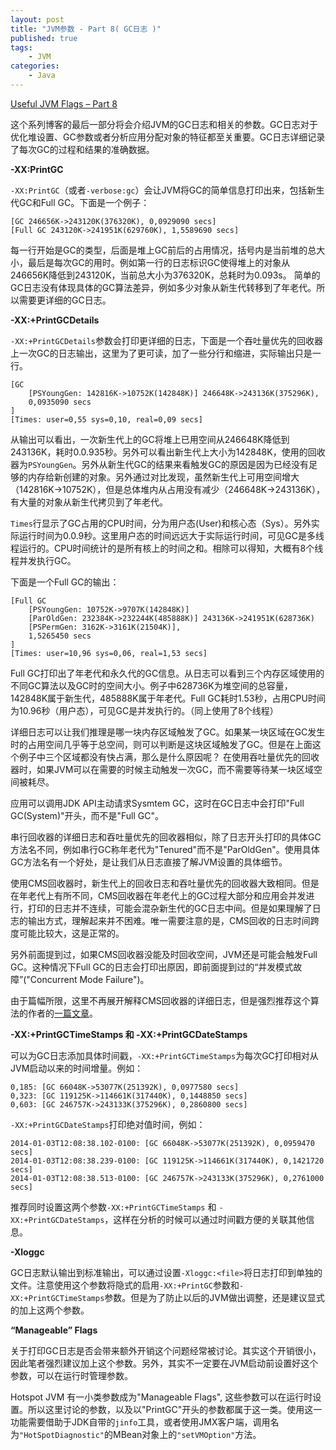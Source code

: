 ```yaml
---
layout: post
title: "JVM参数 - Part 8( GC日志 )"
published: true
tags:
	- JVM
categories:
	- Java
---
```


[Useful JVM Flags – Part 8](https://blog.codecentric.de/en/2014/01/useful-jvm-flags-part-8-gc-logging/)

这个系列博客的最后一部分将会介绍JVM的GC日志和相关的参数。GC日志对于优化堆设置、GC参数或者分析应用分配对象的特征都至关重要。GC日志详细记录了每次GC的过程和结果的准确数据。
<!-- more -->
**-XX:PrintGC**

`-XX:PrintGC`（或者`-verbose:gc`）会让JVM将GC的简单信息打印出来，包括新生代GC和Full GC。下面是一个例子：
```
[GC 246656K->243120K(376320K), 0,0929090 secs]
[Full GC 243120K->241951K(629760K), 1,5589690 secs]
```
每一行开始是GC的类型，后面是堆上GC前后的占用情况，括号内是当前堆的总大小，最后是每次GC的用时。例如第一行的日志标识GC使得堆上的对象从246656K降低到243120K，当前总大小为376320K，总耗时为0.093s。
简单的GC日志没有体现具体的GC算法差异，例如多少对象从新生代转移到了年老代。所以需要更详细的GC日志。

**-XX:+PrintGCDetails**

`-XX:+PrintGCDetails`参数会打印更详细的日志，下面是一个吞吐量优先的回收器上一次GC的日志输出，这里为了更可读，加了一些分行和缩进，实际输出只是一行。

```
[GC
    [PSYoungGen: 142816K->10752K(142848K)] 246648K->243136K(375296K),
    0,0935090 secs
]
[Times: user=0,55 sys=0,10, real=0,09 secs]
```

从输出可以看出，一次新生代上的GC将堆上已用空间从246648K降低到243136K，耗时0.0.935秒。另外可以看出新生代上大小为142848K，使用的回收器为`PSYoungGen`。另外从新生代GC的结果来看触发GC的原因是因为已经没有足够的内存给新创建的对象。另外通过对比发现，虽然新生代上可用空间增大（142816K->10752K），但是总体堆内从占用没有减少（246648K->243136K），有大量的对象从新生代拷贝到了年老代。

`Times`行显示了GC占用的CPU时间，分为用户态(User)和核心态（Sys）。另外实际运行时间为0.0.9秒。这里用户态的时间远远大于实际运行时间，可见GC是多线程运行的。CPU时间统计的是所有核上的时间之和。相除可以得知，大概有8个线程并发执行GC。

下面是一个Full GC的输出：

```
[Full GC
    [PSYoungGen: 10752K->9707K(142848K)]
    [ParOldGen: 232384K->232244K(485888K)] 243136K->241951K(628736K)
    [PSPermGen: 3162K->3161K(21504K)],
    1,5265450 secs
]
[Times: user=10,96 sys=0,06, real=1,53 secs]
```
Full GC打印出了年老代和永久代的GC信息。从日志可以看到三个内存区域使用的不同GC算法以及GC时的空间大小。例子中628736K为堆空间的总容量，142848K属于新生代，485888K属于年老代。Full GC耗时1.53秒，占用CPU时间为10.96秒（用户态），可见GC是并发执行的。（同上使用了8个线程）

详细日志可以让我们推理是哪一块内存区域触发了GC。如果某一块区域在GC发生时的占用空间几乎等于总空间，则可以判断是这块区域触发了GC。但是在上面这个例子中三个区域都没有快占满，那么是什么原因呢？
在使用吞吐量优先的回收器时，如果JVM可以在需要的时候主动触发一次GC，而不需要等待某一块区域空间被耗尽。

应用可以调用JDK API主动请求Sysmtem GC，这时在GC日志中会打印"Full GC(System)"开头，而不是"Full GC"。

串行回收器的详细日志和吞吐量优先的回收器相似，除了日志开头打印的具体GC方法名不同，例如串行GC称年老代为"Tenured"而不是"ParOldGen"。使用具体GC方法名有一个好处，是让我们从日志直接了解JVM设置的具体细节。

使用CMS回收器时，新生代上的回收日志和吞吐量优先的回收器大致相同。但是在年老代上有所不同，CMS回收器在年老代上的GC过程大部分和应用会并发进行，打印的日志并不连续，可能会混杂新生代的GC日志中间。但是如果理解了日志的输出方式，理解起来并不困难。唯一需要注意的是，CMS回收的日志时间跨度可能比较大，这是正常的。

另外前面提到过，如果CMS回收器没能及时回收空间，JVM还是可能会触发Full GC。这种情况下Full GC的日志会打印出原因，即前面提到过的“并发模式故障”("Concurrent Mode Failure")。

由于篇幅所限，这里不再展开解释CMS回收器的详细日志，但是强烈推荐这个算法的作者的[一篇文章](https://blogs.oracle.com/jonthecollector/entry/the_unspoken_cms_and_printgcdetails)。

**-XX:+PrintGCTimeStamps 和 -XX:+PrintGCDateStamps**

可以为GC日志添加具体时间戳，`-XX:+PrintGCTimeStamps`为每次GC打印相对从JVM启动以来的时间增量。例如：

```
0,185: [GC 66048K->53077K(251392K), 0,0977580 secs]
0,323: [GC 119125K->114661K(317440K), 0,1448850 secs]
0,603: [GC 246757K->243133K(375296K), 0,2860800 secs]
```

`-XX:+PrintGCDateStamps`打印绝对值时间，例如：

```
2014-01-03T12:08:38.102-0100: [GC 66048K->53077K(251392K), 0,0959470 secs]
2014-01-03T12:08:38.239-0100: [GC 119125K->114661K(317440K), 0,1421720 secs]
2014-01-03T12:08:38.513-0100: [GC 246757K->243133K(375296K), 0,2761000 secs]
```

推荐同时设置这两个参数`-XX:+PrintGCTimeStamps` 和 `-XX:+PrintGCDateStamps`，这样在分析的时候可以通过时间戳方便的关联其他信息。

**-Xloggc**

GC日志默认输出到标准输出，可以通过设置`-Xloggc:<file>`将日志打印到单独的文件。注意使用这个参数将隐式的启用`-XX:+PrintGC`参数和`-XX:+PrintGCTimeStamps`参数。但是为了防止以后的JVM做出调整，还是建议显式的加上这两个参数。

**“Manageable” Flags**

关于打印GC日志是否会带来额外开销这个问题经常被讨论。其实这个开销很小，因此笔者强烈建议加上这个参数。另外，其实不一定要在JVM启动前设置好这个参数，可以在运行时管理参数。

Hotspot JVM 有一小类参数成为"Manageable Flags", 这些参数可以在运行时设置。所以这里讨论的参数，以及以"PrintGC"开头的参数都属于这一类。使用这一功能需要借助于JDK自带的`jinfo`工具，或者使用JMX客户端，调用名为`"HotSpotDiagnostic"`的MBean对象上的`"setVMOption"`方法。










